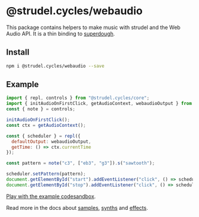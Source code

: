 # @strudel.cycles/webaudio

This package contains helpers to make music with strudel and the Web Audio API.
It is a thin binding to [superdough](https://www.npmjs.com/package/superdough).

## Install

```sh
npm i @strudel.cycles/webaudio --save
```

## Example

```js
import { repl, controls } from "@strudel.cycles/core";
import { initAudioOnFirstClick, getAudioContext, webaudioOutput } from "@strudel.cycles/webaudio";
const { note } = controls;

initAudioOnFirstClick();
const ctx = getAudioContext();

const { scheduler } = repl({
  defaultOutput: webaudioOutput,
  getTime: () => ctx.currentTime
});

const pattern = note("c3", ["eb3", "g3"]).s("sawtooth");

scheduler.setPattern(pattern);
document.getElementById("start").addEventListener("click", () => scheduler.start());
document.getElementById("stop").addEventListener("click", () => scheduler.stop());
```

[Play with the example codesandbox](https://codesandbox.io/s/amazing-dawn-gclfwg?file=/src/index.js).

Read more in the docs about [samples](https://strudel.tidalcycles.org/learn/samples/), [synths](https://strudel.tidalcycles.org/learn/synths/) and [effects](https://strudel.tidalcycles.org/learn/effects/).
